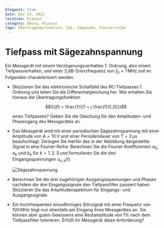 ```yaml
---
blogpost: true
date: Dez 24, 2022
location: Klausur
category: Übung, Klausur
tags: Übertragungsfunktion, DGL, Sägezahn, Fourierreihe
---
```


# Tiefpass mit Sägezahnspannung

Ein Messgerät mit einem Verzögerungsverhalten 1. Ordnung, also einem Tiefpassverhalten, und einer 3\,dB-Grenzfrequenz von $f_0 = 1\,\mathrm{MHz}$ soll im Folgenden charakterisiert werden. 

- Skizzieren Sie das elektronische Schaltbild des RC-Tiefpasses 1. Ordnung und leiten Sie die Differentialgleichung her. Wie erhalten Sie hieraus die Übertragungsfunktion

  $$G(jf) = \frac{1}{{1 + j \frac{f}{f_0}}}$$
  
  eines Tiefpasses? Geben Sie die Gleichung für den Amplituden- und Phasengang des Messgerätes an.

- Das Messgerät wird mit einer periodischen Sägezahnspannung mit einer Amplitude von $A = 10\,\mathrm V$ und einer Periodendauer von $T = 2\,\mathrm{\upmu s}$ beaufschlagt. Zerlegen Sie hierfür das in der Abbildung dargestellte Signal in eine Fourier-Reihe: Berechnen Sie die Fourier-Koeffizienten $a_0$, $a_k$ und $b_k$ für $k = 1,2,3$ und formulieren Sie die drei Eingangsspannungen $u_{e,k}(t)$.

  ![Sägezahnspannung](saegezahn.png)

- Berechnen Sie die drei zugehörigen Ausgangsspannungen und Phasen nachdem die drei Eingangssignale den Tiefpassfilter passiert haben. Skizzieren Sie das Amplitudenspektrum für Eingangs- und Ausgangssignale.

- Ein hochfrequentes sinusförmiges Störsignal mit einer Frequenz von $100\,\mathrm{MHz}$ liegt nun ebenfalls am Eingang ihres Messgerätes an. Sie können aber guten Gewissens eine Restamplitude von $1\%$ nach dem Tiefpassfilter tolerieren. Erfüllt ihr Messgerät diese Anforderung?
